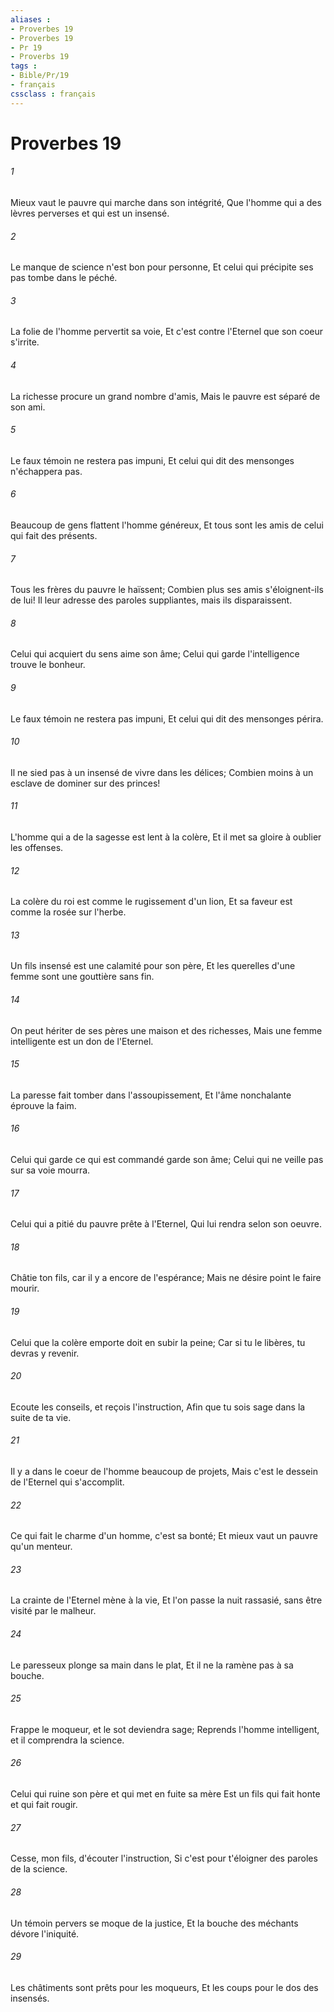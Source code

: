 ```yaml
---
aliases : 
- Proverbes 19
- Proverbes 19
- Pr 19
- Proverbs 19
tags : 
- Bible/Pr/19
- français
cssclass : français
---
```


# Proverbes 19

###### 1
Mieux vaut le pauvre qui marche dans son intégrité, Que l'homme qui a des lèvres perverses et qui est un insensé.
###### 2
Le manque de science n'est bon pour personne, Et celui qui précipite ses pas tombe dans le péché.
###### 3
La folie de l'homme pervertit sa voie, Et c'est contre l'Eternel que son coeur s'irrite.
###### 4
La richesse procure un grand nombre d'amis, Mais le pauvre est séparé de son ami.
###### 5
Le faux témoin ne restera pas impuni, Et celui qui dit des mensonges n'échappera pas.
###### 6
Beaucoup de gens flattent l'homme généreux, Et tous sont les amis de celui qui fait des présents.
###### 7
Tous les frères du pauvre le haïssent; Combien plus ses amis s'éloignent-ils de lui! Il leur adresse des paroles suppliantes, mais ils disparaissent.
###### 8
Celui qui acquiert du sens aime son âme; Celui qui garde l'intelligence trouve le bonheur.
###### 9
Le faux témoin ne restera pas impuni, Et celui qui dit des mensonges périra.
###### 10
Il ne sied pas à un insensé de vivre dans les délices; Combien moins à un esclave de dominer sur des princes!
###### 11
L'homme qui a de la sagesse est lent à la colère, Et il met sa gloire à oublier les offenses.
###### 12
La colère du roi est comme le rugissement d'un lion, Et sa faveur est comme la rosée sur l'herbe.
###### 13
Un fils insensé est une calamité pour son père, Et les querelles d'une femme sont une gouttière sans fin.
###### 14
On peut hériter de ses pères une maison et des richesses, Mais une femme intelligente est un don de l'Eternel.
###### 15
La paresse fait tomber dans l'assoupissement, Et l'âme nonchalante éprouve la faim.
###### 16
Celui qui garde ce qui est commandé garde son âme; Celui qui ne veille pas sur sa voie mourra.
###### 17
Celui qui a pitié du pauvre prête à l'Eternel, Qui lui rendra selon son oeuvre.
###### 18
Châtie ton fils, car il y a encore de l'espérance; Mais ne désire point le faire mourir.
###### 19
Celui que la colère emporte doit en subir la peine; Car si tu le libères, tu devras y revenir.
###### 20
Ecoute les conseils, et reçois l'instruction, Afin que tu sois sage dans la suite de ta vie.
###### 21
Il y a dans le coeur de l'homme beaucoup de projets, Mais c'est le dessein de l'Eternel qui s'accomplit.
###### 22
Ce qui fait le charme d'un homme, c'est sa bonté; Et mieux vaut un pauvre qu'un menteur.
###### 23
La crainte de l'Eternel mène à la vie, Et l'on passe la nuit rassasié, sans être visité par le malheur.
###### 24
Le paresseux plonge sa main dans le plat, Et il ne la ramène pas à sa bouche.
###### 25
Frappe le moqueur, et le sot deviendra sage; Reprends l'homme intelligent, et il comprendra la science.
###### 26
Celui qui ruine son père et qui met en fuite sa mère Est un fils qui fait honte et qui fait rougir.
###### 27
Cesse, mon fils, d'écouter l'instruction, Si c'est pour t'éloigner des paroles de la science.
###### 28
Un témoin pervers se moque de la justice, Et la bouche des méchants dévore l'iniquité.
###### 29
Les châtiments sont prêts pour les moqueurs, Et les coups pour le dos des insensés.
